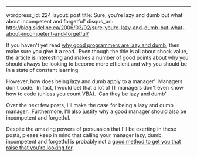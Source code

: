 --- 
wordpress_id: 224
layout: post
title: Sure, you&#8217;re lazy and dumb but what about incompetent and forgetful'
disqus_url: http://blog.sideline.ca/2006/03/02/sure-youre-lazy-and-dumb-but-what-about-incompetent-and-forgetful/

<p>If you haven't yet read <a href="http://blog.outer-court.com/archive/2005-08-24-n14.html">why good programmers are lazy and dumb</a>, then make sure you give it a read.  Even though the title is all about shock value, the article is interesting and makes a number of good points about why you should always be looking to become more efficient and why you should be in a state of constant learning.</p>
<p>However, how does being lazy and dumb apply to a manager'  Managers don't code.  In fact, I would bet that a lot of IT managers don't even know how to code (unless you count VBA).  Can they be lazy and dumb'</p>
<p>Over the next few posts, I'll make the case for being a lazy and dumb manager.  Furthermore, I'll also justify why a good manager should also be incompetent and forgetful.  </p>
<p>Despite the amazing powers of persuasion that I'll be exerting in these posts, please keep in mind that calling your manager lazy, dumb, incompetent and forgetful is probably not a <a href="http://www.hrwhatnot.com/articles/max-pay-raise.php">good method to get you that raise that you're looking for</a>.</p>
